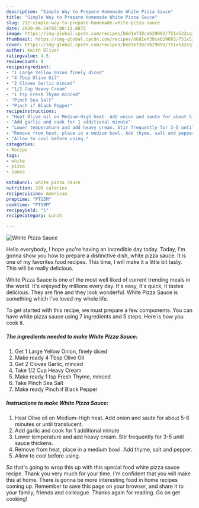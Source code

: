 ```yaml
---
description: "Simple Way to Prepare Homemade White Pizza Sauce"
title: "Simple Way to Prepare Homemade White Pizza Sauce"
slug: 212-simple-way-to-prepare-homemade-white-pizza-sauce
date: 2020-06-24T05:00:11.087Z
image: https://img-global.cpcdn.com/recipes/b6d1ef38ceb29093/751x532cq70/white-pizza-sauce-recipe-main-photo.jpg
thumbnail: https://img-global.cpcdn.com/recipes/b6d1ef38ceb29093/751x532cq70/white-pizza-sauce-recipe-main-photo.jpg
cover: https://img-global.cpcdn.com/recipes/b6d1ef38ceb29093/751x532cq70/white-pizza-sauce-recipe-main-photo.jpg
author: Keith Oliver
ratingvalue: 4.5
reviewcount: 8
recipeingredient:
- "1 Large Yellow Onion finely diced"
- "4 Tbsp Olive Oil"
- "2 Cloves Garlic minced"
- "1/2 Cup Heavy Cream"
- "1 tsp Fresh Thyme minced"
- "Pinch Sea Salt"
- "Pinch if Black Pepper"
recipeinstructions:
- "Heat Olive oil on Medium-High heat. Add onion and saute for about 5-6 minutes or until translucent."
- "Add garlic and cook for 1 additional minute"
- "Lower temperature and add heavy cream. Stir frequently for 3-5 until sauce thickens."
- "Remove from heat, place in a medium bowl. Add thyme, salt and pepper."
- "Allow to cool before using."
categories:
- Recipe
tags:
- white
- pizza
- sauce

katakunci: white pizza sauce 
nutrition: 299 calories
recipecuisine: American
preptime: "PT15M"
cooktime: "PT58M"
recipeyield: "1"
recipecategory: Lunch

---
```



![White Pizza Sauce](https://img-global.cpcdn.com/recipes/b6d1ef38ceb29093/751x532cq70/white-pizza-sauce-recipe-main-photo.jpg)

Hello everybody, I hope you're having an incredible day today. Today, I'm gonna show you how to prepare a distinctive dish, white pizza sauce. It is one of my favorites food recipes. This time, I will make it a little bit tasty. This will be really delicious.



White Pizza Sauce is one of the most well liked of current trending meals in the world. It's enjoyed by millions every day. It's easy, it's quick, it tastes delicious. They are fine and they look wonderful. White Pizza Sauce is something which I've loved my whole life.


To get started with this recipe, we must prepare a few components. You can have white pizza sauce using 7 ingredients and 5 steps. Here is how you cook it.

<!--inarticleads1-->

##### The ingredients needed to make White Pizza Sauce:

1. Get 1 Large Yellow Onion, finely diced
1. Make ready 4 Tbsp Olive Oil
1. Get 2 Cloves Garlic, minced
1. Take 1/2 Cup Heavy Cream
1. Make ready 1 tsp Fresh Thyme, minced
1. Take Pinch Sea Salt
1. Make ready Pinch if Black Pepper




<!--inarticleads2-->

##### Instructions to make White Pizza Sauce:

1. Heat Olive oil on Medium-High heat. Add onion and saute for about 5-6 minutes or until translucent.
1. Add garlic and cook for 1 additional minute
1. Lower temperature and add heavy cream. Stir frequently for 3-5 until sauce thickens.
1. Remove from heat, place in a medium bowl. Add thyme, salt and pepper.
1. Allow to cool before using.




So that's going to wrap this up with this special food white pizza sauce recipe. Thank you very much for your time. I'm confident that you will make this at home. There is gonna be more interesting food in home recipes coming up. Remember to save this page on your browser, and share it to your family, friends and colleague. Thanks again for reading. Go on get cooking!
